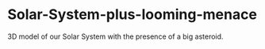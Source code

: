 # Solar-System-plus-looming-menace
3D model of our Solar System with the presence of a big asteroid.
